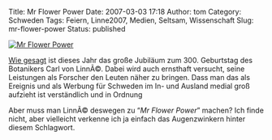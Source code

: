 Title: Mr Flower Power
Date: 2007-03-03 17:18
Author: tom
Category: Schweden
Tags: Feiern, Linne2007, Medien, Seltsam, Wissenschaft
Slug: mr-flower-power
Status: published

[![Mr Flower
Power](http://www.fiket.de/pic/flowerpower_s.png "Mr Flower Power")](http://www.linnaeus2007.se/)

[Wie gesagt](http://www.fiket.de/2007/01/29/linne-und-das-jubilaeum/)
ist dieses Jahr das große Jubiläum zum 300. Geburtstag des Botanikers
Carl von LinnÃ©. Dabei wird auch ernsthaft versucht, seine Leistungen
als Forscher den Leuten näher zu bringen. Dass man das als Ereignis und
als Werbung für Schweden im In- und Ausland medial groß aufzieht ist
verständlich und in Ordnung

Aber muss man LinnÃ© deswegen zu “*Mr Flower Power*” machen? Ich finde
nicht, aber vielleicht verkenne ich ja einfach das Augenzwinkern hinter
diesem Schlagwort.

